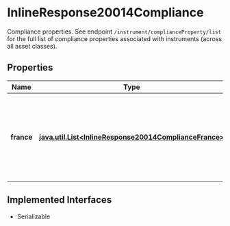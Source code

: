 

# InlineResponse20014Compliance

Compliance properties. See endpoint `/instrument/complianceProperty/list` for the full list of compliance properties associated with instruments (across all asset classes). 

## Properties

Name | Type | Description | Notes
------------ | ------------- | ------------- | -------------
**france** | [**java.util.List&lt;InlineResponse20014ComplianceFrance&gt;**](InlineResponse20014ComplianceFrance.md) | List of compliance properties in accordance with the French law to which the stock is compliant. |  [optional]


## Implemented Interfaces

* Serializable


